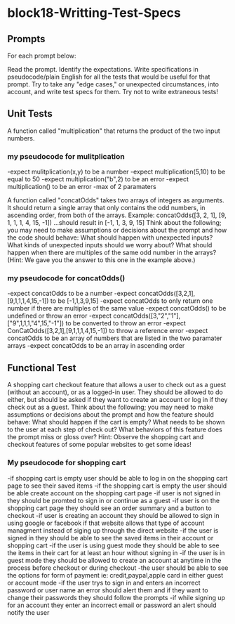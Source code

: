# block18-Writting-Test-Specs

## Prompts
For each prompt below: 

Read the prompt.
Identify the expectations.
Write specifications in pseudocode/plain English for all the tests that would be useful for that prompt.
Try to take any "edge cases," or unexpected circumstances, into account, and write test specs for them.
Try not to write extraneous tests!

## Unit Tests
A function called "multiplication" that returns the product of the two input numbers.

### my pseudocode for mulitplication
-expect mulitplication(x,y) to be a number
-expect multiplication(5,10) to be equal to 50
-expect multiplication("b",2) to be an error
-expect multiplication() to be an error
-max of 2 paramaters

A function called "concatOdds" takes two arrays of integers as arguments. It should return a single array that only contains the odd numbers, in ascending order, from both of the arrays.
Example: concatOdds([3, 2, 1], [9, 1, 1, 1, 4, 15, -1])
...should result in [-1, 1, 3, 9, 15]
Think about the following; you may need to make assumptions or decisions about the prompt and how the code should behave:
What should happen with unexpected inputs?
What kinds of unexpected inputs should we worry about?
What should happen when there are multiples of the same odd number in the arrays? (Hint: We gave you the answer to this one in the example above.)

### my pseudocode for concatOdds()
-expect concatOdds to be a number
-expect concatOdds([3,2,1],[9,1,1,1,4,15,-1]) to be [-1,1,3,9,15]
-expect concatOdds to only return one number if there are multiples of the same value
-expect concatOdds() to be undefined or throw an error
-expect concatOdds([3,"2","1"],["9",1,1,1,"4",15,"-1"]) to be converted to throw an error
-expect ConCatOdds([3,2,1],[9,1,1,1,4,15,-1]) to throw a reference error
-expect concatOdds to be an array of numbers that are listed in the two paramater arrays
-expect concatOdds to be an array in ascending order

## Functional Test
A shopping cart checkout feature that allows a user to check out as a guest (without an account), or as a logged-in user. They should be allowed to do either, but should be asked if they want to create an account or log in if they check out as a guest.
Think about the following; you may need to make assumptions or decisions about the prompt and how the feature should behave:
What should happen if the cart is empty?
What needs to be shown to the user at each step of check out?
What behaviors of this feature does the prompt miss or gloss over?
Hint: Observe the shopping cart and checkout features of some popular websites to get some ideas!

### My pseudocode for shopping cart
-if shopping cart is  empty user should be able to log in on the shopping cart page to see their saved items
-if the shopping cart is empty the user should be able create account on the shopping cart page
-if user is not signed in they should be promted to sign in or continue as a guest
-if user is on the shopping cart page they should see an order summary and a button to checkout
-if user is creating an account they should be allowed to sign in using google or facebook if that website allows that type of account managment instead of siging up through the direct website
-if the user is signed in they should be able to see the saved items in their account or shopping cart
-if the user is using guest mode they should be able to see the items in their cart for at least an hour without signing in
-if the user is in guest mode they should be allowed to create an account at anytime in the process before checkout or during checkout 
-the user should be able to see the options for form of payment ie: credit,paypal,apple card in either guest or account mode
-if the user trys to sign in and enters an incorrect password or user name an error should alert them and if they want to change their passwords they should follow the prompts
-if while signing up for an account they enter an incorrect email or password an alert should notify the user
